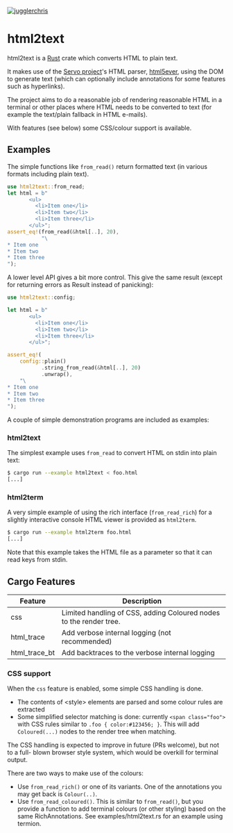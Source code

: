 [![jugglerchris](https://circleci.com/gh/jugglerchris/rust-html2text.svg?branch=master&style=svg)](https://app.circleci.com/pipelines/github/jugglerchris/rust-html2text?filter=all)

# html2text

html2text is a [Rust](http://www.rust-lang.org/) crate which converts HTML to
plain text.

It makes use of the [Servo project](https://github.com/servo/servo)'s HTML
parser, [html5ever](https://github.com/servo/html5ever/), using the DOM to
generate text (which can optionally include annotations for some features such
as hyperlinks).

The project aims to do a reasonable job of rendering reasonable HTML in a
terminal or other places where HTML needs to be converted to text (for
example the text/plain fallback in HTML e-mails).

With features (see below) some CSS/colour support is available.

## Examples

The simple functions like `from_read()` return formatted text (in various
formats including plain text).

```rust
use html2text::from_read;
let html = b"
       <ul>
         <li>Item one</li>
         <li>Item two</li>
         <li>Item three</li>
       </ul>";
assert_eq!(from_read(&html[..], 20),
           "\
* Item one
* Item two
* Item three
");
```

A lower level API gives a bit more control.  This give the same result (except for
returning errors as Result instead of panicking):

```rust
use html2text::config;

let html = b"
       <ul>
         <li>Item one</li>
         <li>Item two</li>
         <li>Item three</li>
       </ul>";

assert_eq!(
    config::plain()
           .string_from_read(&html[..], 20)
           .unwrap(),
    "\
* Item one
* Item two
* Item three
");
```

A couple of simple demonstration programs are included as examples:

### html2text

The simplest example uses `from_read` to convert HTML on stdin into plain
text:

```sh
$ cargo run --example html2text < foo.html
[...]
```

### html2term

A very simple example of using the rich interface (`from_read_rich`) for a
slightly interactive console HTML viewer is provided as `html2term`.

```sh
$ cargo run --example html2term foo.html
[...]
```

Note that this example takes the HTML file as a parameter so that it can
read keys from stdin.

## Cargo Features

|Feature| Description|
|-------|------------|
|css    | Limited handling of CSS, adding Coloured nodes to the render tree. |
|html\_trace| Add verbose internal logging (not recommended) |
|html\_trace\_bt| Add backtraces to the verbose internal logging |

### CSS support

When the `css` feature is enabled, some simple CSS handling is done.

* The contents of \<style\> elements are parsed and some colour rules are extracted
* Some simplified selector matching is done: currently `<span class="foo">` with
  CSS rules similar to `.foo { color:#123456; }`.  This will add `Coloured(...)` nodes
  to the render tree when matching.

The CSS handling is expected to improve in future (PRs welcome), but not to a full-
blown browser style system, which would be overkill for terminal output.

There are two ways to make use of the colours:
* Use `from_read_rich()` or one of its variants.  One of the annotations you may get
  back is `Colour(..)`.
* Use `from_read_coloured()`.  This is similar to `from_read()`, but you provide
  a function to add terminal colours (or other styling) based on the same
  RichAnnotations.  See examples/html2text.rs for an example using termion.

